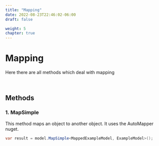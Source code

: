 ```yaml
---
title: "Mapping"
date: 2022-08-23T22:46:02-06:00
draft: false

weight: 5
chapter: true
---
```


# Mapping
Here there are all methods which deal with mapping

<br>

## Methods

### 1. MapSimple
This method maps an object to another object. It uses the AutoMapper nuget.

```csharp
var result = model.MapSimple<MappedExampleModel, ExampleModel>();
```